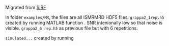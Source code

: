 Migrated from [SIRF](https://github.com/CCPPETMR/SIRF)


In folder `examples/MR`, the files are all ISMRMRD HDF5 files:
`grappa2_1rep.h5`  created by running MATLAB function . SNR intenionally low so that noise is visible.
`grappa2_6 rep.h5` as previous file but with 6 repetitions.

`simulated...` created by running 
